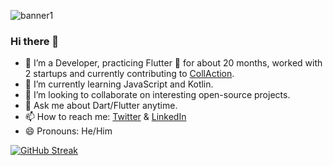 ![banner1](https://images.weserv.nl/?url=https://user-images.githubusercontent.com/55953830/171810767-eb2fde89-1e5c-4abc-a681-ffe0f3dc6fdd.png&w=700&h=275&fit=contain&trim)

<!--
(https://images.weserv.nl/?url=https://user-images.githubusercontent.com/55953830/171807075-5047a92b-80a2-4caf-a524-48d4d6785557.png&w=700&h=300&fit=contain&trim)
-->
### Hi there 👋

<!--
**sudo-saksham/sudo-saksham** is a ✨ _special_ ✨ repository because its `README.md` (this file) appears on your GitHub profile.

Here are some ideas to get you started:
-->
- 🔭 I’m a Developer, practicing Flutter 💙 for about 20 months, worked with 2 startups and currently contributing to [CollAction](https://github.com/CollActionteam/collaction_app).
- 🌱 I’m currently learning JavaScript and Kotlin.
- 👯 I’m looking to collaborate on interesting open-source projects.
- 💬 Ask me about Dart/Flutter anytime.
- 📫 How to reach me: [Twitter](https://www.twitter.com/sakshamgupta392) & [LinkedIn](https://www.linkedin.com/in/sudo-saksham)
- 😄 Pronouns: He/Him

[![GitHub Streak](http://github-readme-streak-stats.herokuapp.com?user=sudo-saksham&theme=radical&hide_border=true&date_format=j%20M%5B%20Y%5D)](https://git.io/streak-stats)

<!--
- ⚡ Fun fact: 
-->
